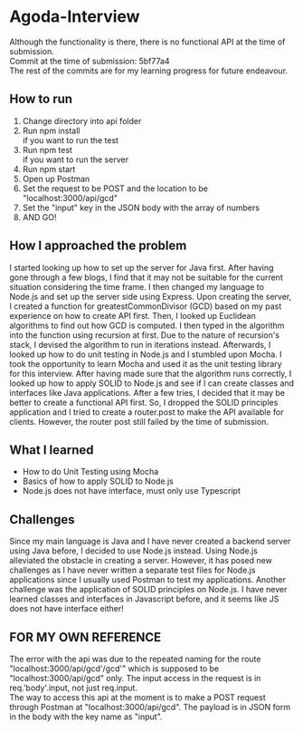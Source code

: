 # Agoda-Interview

Although the functionality is there, there is no functional API at the time of submission.  
Commit at the time of submission: 5bf77a4  
The rest of the commits are for my learning progress for future endeavour.

## How to run
1. Change directory into api folder
2. Run npm install  
if you want to run the test  
3. Run npm test  
if you want to run the server  
3. Run npm start
4. Open up Postman
5. Set the request to be POST and the location to be "localhost:3000/api/gcd"
6. Set the "input" key in the JSON body with the array of numbers
7. AND GO!

## How I approached the problem
I started looking up how to set up the server for Java first. After having gone through a few blogs, I find that it may not be suitable for the current situation considering the time frame. I then changed my language to Node.js and set up the server side using Express. Upon creating the server, I created a function for greatestCommonDivisor (GCD) based on my past experience on how to create API first. Then, I looked up Euclidean algorithms to find out how GCD is computed. I then typed in the algorithm into the function using recursion at first. Due to the nature of recursion's stack, I devised the algorithm to run in iterations instead. Afterwards, I looked up how to do unit testing in Node.js and I stumbled upon Mocha. I took the opportunity to learn Mocha and used it as the unit testing library for this interview. After having made sure that the algorithm runs correctly, I looked up how to apply SOLID to Node.js and see if I can create classes and interfaces like Java applications. After a few tries, I decided that it may be better to create a functional API first. So, I dropped the SOLID principles application and I tried to create a router.post to make the API available for clients. However, the router post still failed by the time of submission.

## What I learned
- How to do Unit Testing using Mocha
- Basics of how to apply SOLID to Node.js
- Node.js does not have interface, must only use Typescript

## Challenges
Since my main language is Java and I have never created a backend server using Java before, I decided to use Node.js instead. Using Node.js alleviated the obstacle in creating a server. However, it has posed new challenges as I have never written a separate test files for Node.js applications since I usually used Postman to test my applications. Another challenge was the application of SOLID principles on Node.js. I have never learned classes and interfaces in Javascript before, and it seems like JS does not have interface either! 

## FOR MY OWN REFERENCE
The error with the api was due to the repeated naming for the route "localhost:3000/api/gcd'/gcd'" which is supposed to be "localhost:3000/api/gcd" only. The input access in the request is in req.'body'.input, not just req.input.  
The way to access this api at the moment is to make a POST request through Postman at "localhost:3000/api/gcd". The payload is in JSON form in the body with the key name as "input".
